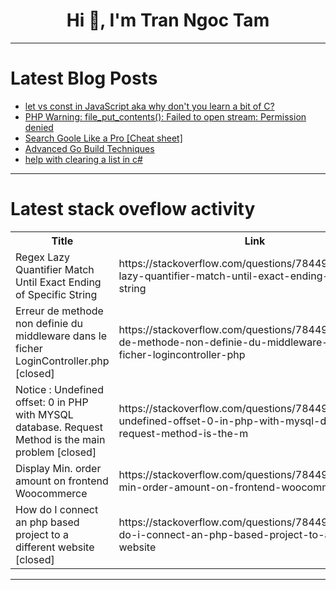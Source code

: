 <h1 align="center">Hi 👋, I'm Tran Ngoc Tam</h1>

---

# Latest Blog Posts 
<!-- BLOG-POST-LIST:START -->
- [let vs const in JavaScript aka why don&#39;t you learn a bit of C?](https://dev.to/lazarv/let-vs-const-in-javascript-aka-why-dont-you-learn-a-bit-of-c-1c1d)
- [PHP Warning: file_put_contents&lpar;&rpar;: Failed to open stream: Permission denied](https://dev.to/timausa/php-warning-fileputcontents-failed-to-open-stream-permission-denied-2jmm)
- [Search Goole Like a Pro [Cheat sheet]](https://dev.to/jacktt/search-goole-like-a-pro-cheat-sheet-4f53)
- [Advanced Go Build Techniques](https://dev.to/jacktt/advanced-go-build-techniques-4fk1)
- [help with clearing a list in c#](https://dev.to/taquitosensei/help-with-clearing-a-list-in-c-d98)
<!-- BLOG-POST-LIST:END -->

---

# Latest stack oveflow activity
<table>
  <tr><th>Title</th><th>Link</th></tr>
  <!-- STACKOVERFLOW:START --><tr><td>Regex Lazy Quantifier Match Until Exact Ending of Specific String</td><td>https://stackoverflow.com/questions/78449733/regex-lazy-quantifier-match-until-exact-ending-of-specific-string</td></tr><tr><td>Erreur de methode non definie du middleware dans le ficher LoginController.php [closed]</td><td>https://stackoverflow.com/questions/78449636/erreur-de-methode-non-definie-du-middleware-dans-le-ficher-logincontroller-php</td></tr><tr><td>Notice : Undefined offset: 0 in PHP with MYSQL database. Request Method is the main problem [closed]</td><td>https://stackoverflow.com/questions/78449634/notice-undefined-offset-0-in-php-with-mysql-database-request-method-is-the-m</td></tr><tr><td>Display Min. order amount on frontend Woocommerce</td><td>https://stackoverflow.com/questions/78449542/display-min-order-amount-on-frontend-woocommerce</td></tr><tr><td>How do I connect an php based project to a different website [closed]</td><td>https://stackoverflow.com/questions/78449352/how-do-i-connect-an-php-based-project-to-a-different-website</td></tr><!-- STACKOVERFLOW:END -->
</table>

---


